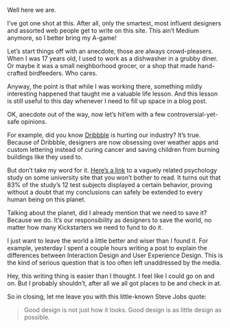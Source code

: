 

Well here we are.

I’ve got one shot at this. After all, only the smartest, most influent designers and assorted web people get
to write on this site. This ain’t Medium anymore, so I better bring my A-game!

Let’s start things off with an anecdote, those are always crowd-pleasers. When I was 17 years old, I used to
work as a dishwasher in a grubby diner. Or maybe it was a small neighborhood grocer, or a shop that made
hand-crafted birdfeeders. Who cares. 

Anyway, the point is that while I was working there, something mildly interesting happened that taught me a
valuable life lesson. And this lesson is still useful to this day whenever I need to fill up space in a blog
post.

OK, anecdote out of the way, now let’s hit’em with a few controversial-yet-safe opinions. 

For example, did you know [Dribbble](http://dribbble.com) is hurting our industry? It’s true. Because of
Dribbble, designers are now obsessing over weather apps and custom lettering instead of curing cancer and
saving children from burning buildings like they used to. 

But don’t take my word for it. [Here’s a
link](http://www.plosone.org/article/info:doi/10.1371/journal.pone.0035633) to a vaguely related psychology
study on some university site that you won’t bother to read. It turns out that 83% of the study’s 12 test
subjects displayed a certain behavior, proving without a doubt that my conclusions can safely be extended to
every human being on this planet. 

Talking about the planet, did I already mention that we need to save it? Because we do. It’s our
responsibility as designers to save the world, no matter how many Kickstarters we need to fund to do
it. 

I just want to leave the world a little better and wiser than I found it. For example, yesterday I spent a
couple hours writing a post to explain the differences between Interaction Design and User Experience Design.
This is the kind of serious question that is too often left unaddressed by the media. 

Hey, this writing thing is easier than I thought. I feel like I could go on and on. But I probably
shouldn’t, after all we all got places to be and check in at. 

So in closing, let me leave you with this little-known Steve Jobs quote:

> Good design
> is not just how it looks. Good design is as little design as possible. 